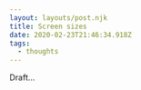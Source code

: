 ```yaml
---
layout: layouts/post.njk
title: Screen sizes
date: 2020-02-23T21:46:34.918Z
tags:
  - thoughts
---
```

Draft...
